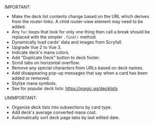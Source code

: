 IMPORTANT:

- Make the deck list contents change based on the URL which derives from the router-links. A child router-view element may need to be added.
- Any `for` loops that look for only one thing then call a break should be replaced with the simpler `.find()` method.
- Dynamically load cards' data and images from Scryfall.
- Upgrade Vue 2 to Vue 3.
- Indicate deck's mana colors.
- Add "Duplicate Deck" button to deck footer.
- Scroll tabs on horizontal overflow.
- Remove any special characters from URLs based on deck names.
- Add disappearing pop-up messages that say when a card has been added or removed.
- Stylize mana symbols.
- See for popular deck lists: https://magic.gg/decklists


UNIMPORTANT:

- Organize deck lists into subsections by card type.
- Add deck's average converted mana cost.
- Automatically sort deck page tabs by last edited date.